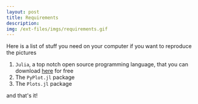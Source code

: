```yaml
---
layout: post
title: Requirements
description:
img: /ext-files/imgs/requirements.gif
---
```


Here is a list of stuff you need on your computer if you want to reproduce the pictures

1. `Julia`, a top notch open source programming language, that you can download [here](https://julialang.org/) for free
1. The `PyPlot.jl` package
1. The `Plots.jl` package

and that's it!
